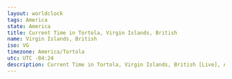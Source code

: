 ```yaml
---
layout: worldclock
tags: America
state: America
title: Current Time in Tortola, Virgin Islands, British
name: Virgin Islands, British
iso: VG
timezone: America/Tortola
utc: UTC -04:24
description: Current Time in Tortola, Virgin Islands, British [Live], America. Live update now time in Tortola, timezone America/Tortola, UTC -04:24, Country ISO code & Current Local Time.
---
```


